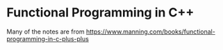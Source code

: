 # Functional Programming in C++

Many of the notes are from <https://www.manning.com/books/functional-programming-in-c-plus-plus>

